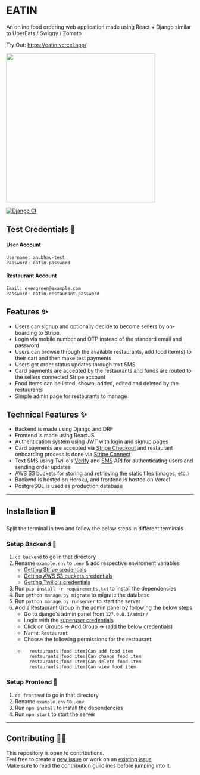 # EATIN
An online food ordering web application made using React + Django similar to UberEats / Swiggy / Zomato

Try Out: https://eatin.vercel.app/

<img src="https://media.giphy.com/media/aqMpEfrP7w5QgB2jLG/giphy.gif" height="400" width="auto"/>

[![Django CI](https://github.com/anubhav06/eatit/actions/workflows/ci.yml/badge.svg?branch=main)](https://github.com/anubhav06/eatit/actions/workflows/ci.yml)

## Test Credentials 🔏
#### User Account
```
Username: anubhav-test  
Password: eatin-password
```
#### Restaurant Account
```
Email: evergreen@example.com
Password: eatin-restaurant-password
```

## Features ✨
- Users can signup and optionally decide to become sellers by on-boarding to Stripe.
- Login via mobile number and OTP instead of the standard email and password
- Users can browse through the available restaurants, add food item(s) to their cart and then make test payments
- Users get order status updates through text SMS
- Card payments are accepted by the restaurants and funds are routed to the sellers connected Stripe account
- Food Items can be listed, shown, added, edited and deleted by the restaurants
- Simple admin page for restaurants to manage


## Technical Features ✨ 
- Backend is made using Django and DRF
- Frontend is made using ReactJS
- Authentication system using [JWT](https://jwt.io/) with login and signup pages
- Card payments are accepted via [Stripe Checkout](https://stripe.com/docs/checkout/quickstart) and restaurant onboarding process is done via [Stripe Connect](https://stripe.com/docs/connect)
- Text SMS using Twilio's [Verify](https://www.twilio.com/docs/verify/api) and [SMS](https://www.twilio.com/docs/sms) API for authenticating users and sending order updates
- [AWS S3](https://aws.amazon.com/s3/) buckets for storing and retrieving the static files (images, etc.)
- Backend is hosted on Heroku, and frontend is hosted on Vercel
- PostgreSQL is used as production database

<hr>

## Installation 🖥️

Split the terminal in two and follow the below steps in different terminals

### Setup Backend 🔨
1. `cd backend` to go in that directory
2. Rename `example.env` to `.env` & add respective enviroment variables
    - [Getting Stripe credentials](https://stripe.com/docs/keys)
    - [Getting AWS S3 buckets credentials](https://docs.aws.amazon.com/AmazonS3/latest/userguide/walkthrough1.html)
    - [Getting Twilio's credentials](https://www.twilio.com/docs/iam/keys/api-key)
4. Run ```pip install -r requirements.txt``` to install the dependencies
5. Run `python manage.py migrate` to migrate the database
6. Run `python manage.py runserver` to start the server
7. Add a Restaurant Group in the admin panel by following the below steps
    - Go to django's admin panel from `127.0.0.1/admin/`
    - Login with the [superuser credentials](https://docs.djangoproject.com/en/4.0/intro/tutorial02/#creating-an-admin-user)
    - Click on Groups -> Add Group -> (add the below credentials)
    - Name: `Restaurant`
    - Choose the following permissions for the restaurant: 
    - ```
        restaurants|food item|Can add food item 
        restaurants|food item|Can change food item
        restaurants|food item|Can delete food item
        restaurants|food item|Can view food item
      ```

### Setup Frontend 🔨
1. `cd frontend` to go in that directory
2. Rename `example.env` to `.env`
3. Run `npm install` to install the dependencies
4. Run `npm start` to start the server

<hr>

## Contributing 💪🏻
This repository is open to contributions.  
Feel free to create a [new issue](https://github.com/anubhav06/eatit/issues/new/choose) or work on an [existing issue](https://github.com/anubhav06/eatit/issues)  
Make sure to read the [contribution guildlines](https://github.com/anubhav06/eatit/blob/main/CONTRIBUTING.md) before jumping into it.